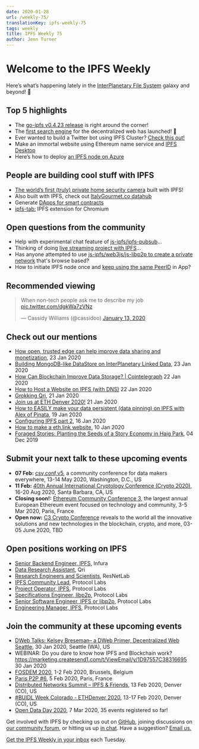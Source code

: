 ```yaml
---
date: 2020-01-28
url: /weekly-75/
translationKey: ipfs-weekly-75
tags: weekly
title: IPFS Weekly 75
author: Jenn Turner
---
```


# Welcome to the IPFS Weekly

Here’s what’s happening lately in the [InterPlanetary File System](https://ipfs.io/) galaxy and beyond! 🚀

## Top 5 highlights

* The [go-ipfs v0.4.23 release](https://github.com/ipfs/go-ipfs/issues/6837) is right around the corner!
* The [first search engine](https://medium.com/the-ethereum-name-service/the-first-search-engine-for-the-dweb-ens-ipfs-has-launched-79b9fae7a9dc) for the decentralized web has launched! 🚀
* Ever wanted to build a Twitter bot using IPFS Cluster? [Check this out!](https://simpleaswater.com/ipfs-cluster-twitter-pinbot/)
* Make an immortal website using Ethereum name service and [IPFS Desktop](https://medium.com/@kirpy/make-an-immortal-website-using-ethereum-name-service-and-ipfs-simple-939e66c893df)
* Here’s how to deploy [an IPFS node on Azure](https://medium.com/cladular/running-an-interplanetary-file-system-node-using-azure-container-instances-5627814a48f5)


## People are building cool stuff with IPFS

* [The world’s first (truly) private home security camera](https://medium.com/iotex/how-we-built-the-worlds-first-truly-private-home-security-camera-4c4f97eb4b27) built with IPFS!
* Also built with IPFS, check out [ItalyGourmet.co datahub](https://www.datagourmet.net/)
* Generate [DApps for smart contracts](https://github.com/solui/solui)
* [ipfs-tab:](https://github.com/sergejmueller/ipfs-tab) IPFS extension for Chromium 


## Open questions from the community

* Help with experimental chat feature of [js-ipfs/ipfs-pubsub](https://www.reddit.com/r/ipfs/comments/eukjwz/help_in_approaching_this_project_idea/)...
* Thinking of doing [live streaming project with IPFS](https://www.reddit.com/r/ipfs/comments/ety5oi/live_streaming_ipfs/)...
* Has anyone attempted to use [js-ipfs/web3js/js-libp2p to create a private network](https://www.reddit.com/r/ipfs/comments/eshkje/seeking_advice_on_jsipfs_for_private_offline/) that's browse based? 
* How to initiate IPFS node once and [keep using the same PeerID](https://discuss.ipfs.io/t/how-to-initiate-ipfs-node-once-and-keep-using-the-same-peerid-in-app/7086) in App? 


## Recommended viewing

<blockquote class="twitter-tweet"><p lang="en" dir="ltr">When non-tech people ask me to describe my job <a href="https://t.co/dgkWa7zVNz">pic.twitter.com/dgkWa7zVNz</a></p>&mdash; Cassidy Williams (@cassidoo) <a href="https://twitter.com/cassidoo/status/1216871876192088065?ref_src=twsrc%5Etfw">January 13, 2020</a></blockquote> <script async src="https://platform.twitter.com/widgets.js" charset="utf-8"></script>


## Check out our mentions 

* [How open, trusted edge can help improve data sharing and monetization](https://venturebeat.com/2020/01/23/how-open-trusted-edge-can-help-improve-data-sharing-and-monetization/), 23 Jan 2020
* [Building MongoDB-like DataStore on InterPlanetary Linked Data](https://medium.com/swlh/building-mongodb-like-datastore-on-interplanetary-linked-data-afc21a4edec2), 23 Jan 2020
* [How Can Blockchain Improve Data Storage? | Cointelegraph](https://cointelegraph.com/news/how-can-blockchain-improve-data-storage) 22 Jan 2020
* [How to Host a Website on IPFS (with DNS)](https://medium.com/@leondo/how-to-host-a-website-on-ipfs-with-dns-82f1f2fe6361) 22 Jan 2020
* [Grokking Qri](https://medium.com/qri-io/grokking-qri-4cc10f3f38d5), 21 Jan 2020
* [Join us at ETH Denver 2020!](https://medium.com/3box/join-us-at-eth-denver-2020-932eaf4b1695) 21 Jan 2020
* [How to EASILY make your data persistent (data pinning) on IPFS with Alex of Pinata](https://www.youtube.com/watch?v=U7k_pOsVCpY&feature=emb_logo), 19 Jan 2020
* [Configuring IPFS part 2](https://dev.to/azwyane/configuring-ipfs-part-2-227c), 16 Jan 2020
* [How to make a eth.link website](https://medium.com/@collindyer/how-to-make-a-eth-link-website-bd3aba5bfd67), 10 Jan 2020
* [Foraged Stories: Planting the Seeds of a Story Economy in Haig Park](https://medium.com/blocumenta/foraged-stories-planting-the-seeds-of-a-story-economy-in-haig-park-47d34dc5d74b), 04 Dec 2019


## Submit your next talk to these upcoming events

* **07 Feb:** [csv,conf,v5](https://csvconf.com/), a community conference for data makers everywhere, 13-14 May 2020, Washington, D.C., US
* **11 Feb:** [40th Annual International Cryptology Conference (Crypto 2020)](https://crypto.iacr.org/2020/), 16-20 Aug 2020, Santa Barbara, CA, US
* **Closing soon!:** [Ethereum Community Conference 3](https://ethcc.io/speakers.html), the largest annual European Ethereum event focused on technology and community, 3-5 Mar 2020, Paris, France
* **Open now:** [C3 Crypto Conference](https://crypto-conference.com/) reveals to the world all the innovative solutions and new technologies in the blockchain, crypto, and more, 03-05 June 2020, TBD


## Open positions working on IPFS

* [Senior Backend Engineer, IPFS](https://boards.greenhouse.io/consensys/jobs/1965747), Infura
* [Data Research Assistant](https://www.linkedin.com/jobs/cap/view/1659228994/), Qri
* [Research Engineers and Scientists](https://research.protocol.ai/posts/201912-resnetlab-launch/), ResNetLab
* [IPFS Community Lead](https://jobs.lever.co/protocol/71c4a9b9-af90-4ce9-9dba-8b72507997bf), Protocol Labs
* [Project Operator, IPFS](https://jobs.lever.co/protocol/135cecff-ecc4-49ca-b516-61b63fd4d9ef), Protocol Labs
* [Specifications Engineer, libp2p](https://jobs.lever.co/protocol/0ee37e17-5fb3-4b0f-8559-e5fca363e268), Protocol Labs
* [Senior Software Engineer, IPFS or libp2p](https://jobs.lever.co/protocol/82793e56-124f-484c-bf13-357ef0b45bc6), Protocol Labs
* [Engineering Manager, IPFS](https://jobs.lever.co/protocol/3f0787e8-58b3-4122-a1ea-424561d2658f), Protocol Labs


## Join the community at these upcoming events

* [DWeb Talks: Kelsey Breseman– a DWeb Primer, Decentralized Web Seattle](https://www.meetup.com/ProtoSchool-Seattle-Learn-to-Make-the-Decentralized-Web/events/267123900/), 30 Jan 2020, Seattle (WA), US
* WEBINAR: Do you dare to know how IPFS and Blockchain work? https://marketing.createsend1.com/t/ViewEmail/y/1D97557C38316695 30 Jan 2020
* [FOSDEM 2020](https://fosdem.org/2020/), 1-2 Feb 2020, Brussels, Belgium
* [Paris P2P #6](https://p2p.paris/en/event/monthly-6/), 5 Feb 2020, Paris, France
* [Distributed Networks Summit – IPFS & Friends](https://www.eventbrite.com/e/distributed-networks-summit-ipfs-friends-tickets-86959928487), 13 Feb 2020, Denver (CO), US
* [#BUIDL Week Colorado - ETHDenver 2020](https://www.ethdenver.com/buidlweek/), 13-17 Feb 2020, Denver (CO), US
* [Open Data Day 2020](https://opendataday.org/), 7 Mar 2020, 35 events registered so far!


Get involved with IPFS by checking us out on [GitHub](https://github.com/ipfs), joining discussions on [our community forum](https://discuss.ipfs.io/), or hitting us up [in chat](https://riot.im/app/#/room/#ipfs:matrix.org). Have a suggestion? [Email us.](mailto:newsletter@ipfs.io)

[Get the IPFS Weekly in your inbox](https://ipfs.us4.list-manage.com/subscribe?u=25473244c7d18b897f5a1ff6b&id=cad54b2230) each Tuesday.
